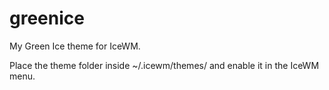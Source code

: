 # greenice

My Green Ice theme for IceWM.

Place the theme folder inside ~/.icewm/themes/ and enable it in the IceWM menu.

